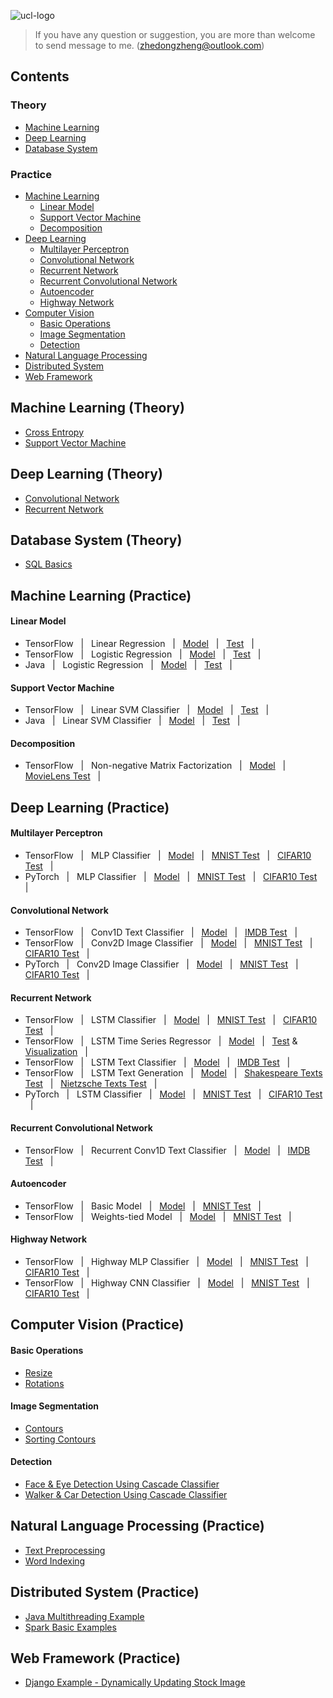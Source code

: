 ![ucl-logo](http://static.ucl.ac.uk/img/ucl-logo.svg)
> If you have any question or suggestion, you are more than welcome to send message to me. (zhedongzheng@outlook.com)
## Contents
### Theory
* [Machine Learning](https://github.com/zhedongzheng/finch#machine-learning-theory)
* [Deep Learning](https://github.com/zhedongzheng/finch#deep-learning-theory)
* [Database System](https://github.com/zhedongzheng/finch#database-system-theory)
### Practice
* [Machine Learning](https://github.com/zhedongzheng/finch#machine-learning-practice)
  * [Linear Model](https://github.com/zhedongzheng/finch#linear-model)
  * [Support Vector Machine](https://github.com/zhedongzheng/finch#support-vector-machine)
  * [Decomposition](https://github.com/zhedongzheng/finch#decomposition)
* [Deep Learning](https://github.com/zhedongzheng/finch#deep-learning-practice)
  * [Multilayer Perceptron](https://github.com/zhedongzheng/finch#multilayer-perceptron)
  * [Convolutional Network](https://github.com/zhedongzheng/finch#convolutional-network)
  * [Recurrent Network](https://github.com/zhedongzheng/finch#recurrent-network)
  * [Recurrent Convolutional Network](https://github.com/zhedongzheng/finch#recurrent-convolutional-network)
  * [Autoencoder](https://github.com/zhedongzheng/finch#autoencoder)
  * [Highway Network](https://github.com/zhedongzheng/finch#highway-network)
* [Computer Vision](https://github.com/zhedongzheng/finch#computer-vision-practice)
  * [Basic Operations](https://github.com/zhedongzheng/finch#basic-operations)
  * [Image Segmentation](https://github.com/zhedongzheng/finch#image-segmentation)
  * [Detection](https://github.com/zhedongzheng/finch#detection)
* [Natural Language Processing](https://github.com/zhedongzheng/finch#natural-language-processing-practice)
* [Distributed System](https://github.com/zhedongzheng/finch#distributed-system-practice)
* [Web Framework](https://github.com/zhedongzheng/finch#web-framework-practice)
## Machine Learning (Theory)
* [Cross Entropy](https://zhedongzheng.github.io/finch/cross-entropy)
* [Support Vector Machine](https://zhedongzheng.github.io/finch/svm.html)
## Deep Learning (Theory)
* [Convolutional Network](https://zhedongzheng.github.io/finch/conv.html)
* [Recurrent Network](https://zhedongzheng.github.io/finch/rnn.html)
## Database System (Theory)
* [SQL Basics](https://github.com/zhedongzheng/finch/blob/master/database/postgresql.md)
## Machine Learning (Practice)
#### Linear Model
* TensorFlow &nbsp; | &nbsp; Linear Regression &nbsp; | &nbsp; [Model](https://github.com/zhedongzheng/finch/blob/master/tensorflow-models/linear_regr.py) &nbsp; | &nbsp; [Test](https://github.com/zhedongzheng/finch/blob/master/tensorflow-models/linear_regr_test.py) &nbsp; | &nbsp;
* TensorFlow &nbsp; | &nbsp; Logistic Regression &nbsp; | &nbsp; [Model](https://github.com/zhedongzheng/finch/blob/master/tensorflow-models/logistic.py) &nbsp; | &nbsp; [Test](https://github.com/zhedongzheng/finch/blob/master/tensorflow-models/logistic_test.py) &nbsp; | &nbsp;
* Java &nbsp; | &nbsp; Logistic Regression &nbsp; | &nbsp; [Model](https://github.com/zhedongzheng/finch/blob/master/java-models/LogisticRegression.java) &nbsp; | &nbsp; [Test](https://github.com/zhedongzheng/finch/blob/master/java-models/LogisticRegressionTest.java) &nbsp; | &nbsp;
#### Support Vector Machine
* TensorFlow &nbsp; | &nbsp; Linear SVM Classifier &nbsp; | &nbsp; [Model](https://github.com/zhedongzheng/finch/blob/master/tensorflow-models/svm_linear_clf.py) &nbsp; | &nbsp; [Test](https://github.com/zhedongzheng/finch/blob/master/tensorflow-models/svm_linear_clf_test.py) &nbsp; | &nbsp;
* Java &nbsp; | &nbsp; Linear SVM Classifier &nbsp; | &nbsp; [Model](https://github.com/zhedongzheng/finch/blob/master/java-models/LinearSVM.java) &nbsp; | &nbsp; [Test](https://github.com/zhedongzheng/finch/blob/master/java-models/LinearSVMTest.java) &nbsp; | &nbsp; 
#### Decomposition
* TensorFlow &nbsp; | &nbsp; Non-negative Matrix Factorization &nbsp; | &nbsp; [Model](https://github.com/zhedongzheng/finch/blob/master/tensorflow-models/nmf.py) &nbsp; | &nbsp; [MovieLens Test](https://github.com/zhedongzheng/finch/blob/master/tensorflow-models/nmf_movielens_test.py) &nbsp; | &nbsp;
## Deep Learning (Practice)
#### Multilayer Perceptron
* TensorFlow &nbsp; | &nbsp; MLP Classifier &nbsp; | &nbsp; [Model](https://github.com/zhedongzheng/finch/blob/master/tensorflow-models/mlp_clf.py) &nbsp; | &nbsp; [MNIST Test](https://github.com/zhedongzheng/finch/blob/master/tensorflow-models/mlp_clf_mnist_test.py) &nbsp; | &nbsp; [CIFAR10 Test](https://github.com/zhedongzheng/finch/blob/master/tensorflow-models/mlp_clf_cifar10_test.py) &nbsp; | &nbsp; 
* PyTorch &nbsp; | &nbsp; MLP Classifier &nbsp; | &nbsp; [Model](https://github.com/zhedongzheng/finch/blob/master/torch-models/mlp_clf.py) &nbsp; | &nbsp; [MNIST Test](https://github.com/zhedongzheng/finch/blob/master/torch-models/mlp_clf_test.py) &nbsp; | &nbsp; [CIFAR10 Test](https://github.com/zhedongzheng/finch/blob/master/torch-models/mlp_clf_cifar10_test.py) &nbsp; | &nbsp; 
#### Convolutional Network
* TensorFlow &nbsp; | &nbsp; Conv1D Text Classifier &nbsp; | &nbsp; [Model](https://github.com/zhedongzheng/finch/blob/master/tensorflow-models/conv_1d_text_clf.py) &nbsp; | &nbsp; [IMDB Test](https://github.com/zhedongzheng/finch/blob/master/tensorflow-models/conv_1d_text_clf_imdb_test.py) &nbsp; | &nbsp; 
* TensorFlow &nbsp; | &nbsp; Conv2D Image Classifier &nbsp; | &nbsp; [Model](https://github.com/zhedongzheng/finch/blob/master/tensorflow-models/conv_2d_clf.py) &nbsp; | &nbsp; [MNIST Test](https://github.com/zhedongzheng/finch/blob/master/tensorflow-models/conv_2d_clf_mnist_test.py) &nbsp; | &nbsp; [CIFAR10 Test](https://github.com/zhedongzheng/finch/blob/master/tensorflow-models/conv_2d_clf_cifar10_keras_idg_test.py) &nbsp; | &nbsp; 
* PyTorch &nbsp; | &nbsp; Conv2D Image Classifier &nbsp; | &nbsp; [Model](https://github.com/zhedongzheng/finch/blob/master/torch-models/cnn_clf.py) &nbsp; | &nbsp; [MNIST Test](https://github.com/zhedongzheng/finch/blob/master/torch-models/cnn_clf_test.py) &nbsp; | &nbsp; [CIFAR10 Test](https://github.com/zhedongzheng/finch/blob/master/torch-models/cnn_clf_cifar10_test.py) &nbsp; | &nbsp;
#### Recurrent Network
* TensorFlow &nbsp; | &nbsp; LSTM Classifier &nbsp; | &nbsp; [Model](https://github.com/zhedongzheng/finch/blob/master/tensorflow-models/rnn_clf.py) &nbsp; | &nbsp; [MNIST Test](https://github.com/zhedongzheng/finch/blob/master/tensorflow-models/rnn_clf_mnist_test.py) &nbsp; | &nbsp; [CIFAR10 Test](https://github.com/zhedongzheng/finch/blob/master/tensorflow-models/rnn_clf_cifar10_test.py) &nbsp; | &nbsp; 
* TensorFlow &nbsp; | &nbsp; LSTM Time Series Regressor &nbsp; | &nbsp; [Model](https://github.com/zhedongzheng/finch/blob/master/tensorflow-models/rnn_regr.py) &nbsp; | &nbsp; [Test](https://github.com/zhedongzheng/finch/blob/master/tensorflow-models/rnn_regr_test.py) & [Visualization](https://github.com/zhedongzheng/finch/blob/master/assets/rnn_regr_plot.gif) &nbsp; | &nbsp;
* TensorFlow &nbsp; | &nbsp; LSTM Text Classifier &nbsp; | &nbsp; [Model](https://github.com/zhedongzheng/finch/blob/master/tensorflow-models/rnn_text_clf.py) &nbsp; | &nbsp; [IMDB Test](https://github.com/zhedongzheng/finch/blob/master/tensorflow-models/rnn_text_clf_imdb_test.py) &nbsp; | &nbsp; 
* TensorFlow &nbsp; | &nbsp; LSTM Text Generation &nbsp; | &nbsp; [Model](https://github.com/zhedongzheng/finch/blob/master/tensorflow-models/rnn_text_gen.py) &nbsp; | &nbsp; [Shakespeare Texts Test](https://github.com/zhedongzheng/finch/blob/master/tensorflow-models/rnn_text_gen_sh_test.py) &nbsp; | &nbsp; [Nietzsche Texts Test](https://github.com/zhedongzheng/finch/blob/master/tensorflow-models/rnn_text_gen_ni_test.py) &nbsp; | &nbsp; 
* PyTorch &nbsp; | &nbsp; LSTM Classifier &nbsp; | &nbsp; [Model](https://github.com/zhedongzheng/finch/blob/master/torch-models/rnn_clf.py) &nbsp; | &nbsp; [MNIST Test](https://github.com/zhedongzheng/finch/blob/master/torch-models/rnn_clf_mnist_test.py) &nbsp; | &nbsp; [CIFAR10 Test](https://github.com/zhedongzheng/finch/blob/master/torch-models/rnn_clf_cifar10_test.py) &nbsp; | &nbsp;
#### Recurrent Convolutional Network
* TensorFlow &nbsp; | &nbsp; Recurrent Conv1D Text Classifier &nbsp; | &nbsp; [Model](https://github.com/zhedongzheng/finch/blob/master/tensorflow-models/conv_rnn_text_clf.py) &nbsp; | &nbsp; [IMDB Test](https://github.com/zhedongzheng/finch/blob/master/tensorflow-models/conv_rnn_text_clf_imdb_test.py) &nbsp; | &nbsp; 
#### Autoencoder
* TensorFlow &nbsp; | &nbsp; Basic Model &nbsp; | &nbsp; [Model](https://github.com/zhedongzheng/finch/blob/master/tensorflow-models/autoencoder.py) &nbsp; | &nbsp; [MNIST Test](https://github.com/zhedongzheng/finch/blob/master/tensorflow-models/autoencoder_mnist_test.py) &nbsp; | &nbsp; 
* TensorFlow &nbsp; | &nbsp; Weights-tied Model &nbsp; | &nbsp; [Model](https://github.com/zhedongzheng/finch/blob/master/tensorflow-models/autoencoder_tied_w.py) &nbsp; | &nbsp; [MNIST Test](https://github.com/zhedongzheng/finch/blob/master/tensorflow-models/autoencoder_tied_w_mnist_test.py) &nbsp; | &nbsp; 
#### Highway Network
* TensorFlow &nbsp; | &nbsp; Highway MLP Classifier &nbsp; | &nbsp; [Model](https://github.com/zhedongzheng/finch/blob/master/tensorflow-models/hn_mlp_clf.py) &nbsp; | &nbsp; [MNIST Test](https://github.com/zhedongzheng/finch/blob/master/tensorflow-models/hn_mlp_clf_mnist_test.py) &nbsp; | &nbsp; [CIFAR10 Test](https://github.com/zhedongzheng/finch/blob/master/tensorflow-models/hn_mlp_clf_cifar10_test.py) &nbsp; | &nbsp; 
* TensorFlow &nbsp; | &nbsp; Highway CNN Classifier &nbsp; | &nbsp; [Model](https://github.com/zhedongzheng/finch/blob/master/tensorflow-models/hn_conv_clf.py) &nbsp; | &nbsp; [MNIST Test](https://github.com/zhedongzheng/finch/blob/master/tensorflow-models/hn_conv_clf_mnist_test.py) &nbsp; | &nbsp; [CIFAR10 Test](https://github.com/zhedongzheng/finch/blob/master/tensorflow-models/hn_conv_clf_cifar10_keras_idg_test.py) &nbsp; | &nbsp;
## Computer Vision (Practice)
#### Basic Operations
  * [Resize](https://github.com/zhedongzheng/finch/blob/master/computer-vision/resize.ipynb)
  * [Rotations](https://github.com/zhedongzheng/finch/blob/master/computer-vision/rotations.ipynb)
#### Image Segmentation
  * [Contours](https://github.com/zhedongzheng/finch/blob/master/computer-vision/contours.ipynb)
  * [Sorting Contours](https://github.com/zhedongzheng/finch/blob/master/computer-vision/sorting-contours.ipynb)
#### Detection
  * [Face & Eye Detection Using Cascade Classifier](https://github.com/zhedongzheng/finch/blob/master/computer-vision/face-eye-detection.ipynb)
  * [Walker & Car Detection Using Cascade Classifier](https://github.com/zhedongzheng/finch/blob/master/computer-vision/car-walker-detection.ipynb)
## Natural Language Processing (Practice)
* [Text Preprocessing](https://github.com/zhedongzheng/finch/blob/master/natural-language-processing/text-preprocessing.ipynb)
* [Word Indexing](https://github.com/zhedongzheng/finch/blob/master/natural-language-processing/word-indexing.ipynb)
## Distributed System (Practice)
* [Java Multithreading Example](https://github.com/zhedongzheng/finch/tree/master/java/MessageSwitchApp)
* [Spark Basic Examples](https://github.com/zhedongzheng/finch/tree/master/spark/examples)
## Web Framework (Practice)
* [Django Example - Dynamically Updating Stock Image](https://github.com/zhedongzheng/finch/tree/master/web/web_interface)
